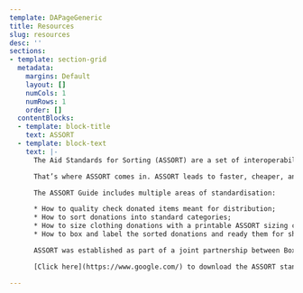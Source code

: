 ```yaml
---
template: DAPageGeneric
title: Resources
slug: resources
desc: ''
sections:
- template: section-grid
  metadata:
    margins: Default
    layout: []
    numCols: 1
    numRows: 1
    order: []
  contentBlocks:
  - template: block-title
    text: ASSORT
  - template: block-text
    text: |-
      The Aid Standards for Sorting (ASSORT) are a set of interoperability standards for humanitarian aid that are designed to save grassroots organisations time, effort, and money. When sorting and quality control are not standardised, inefficiencies arise: aid might be sorted by the sender and then re-sorted by the receiver, or the receiver may have to dispose of items that are of insufficient quality. Both require significant expenditure of resources.

      That’s where ASSORT comes in. ASSORT leads to faster, cheaper, and more responsive aid. By providing a “common language” for aid donations, organisations receiving aid can know ahead of time what is on an aid shipment. When the shipment arrives, they process it much faster than they otherwise could. Indeed, a pilot shipment showed that using ASSORT standards significantly cut down on the receiving organisation’s sorting and processing time. Saving time and volunteer capacity makes a big difference for grassroots aid organisations.

      The ASSORT Guide includes multiple areas of standardisation:

      * How to quality check donated items meant for distribution;
      * How to sort donations into standard categories;
      * How to size clothing donations with a printable ASSORT sizing chart;
      * How to box and label the sorted donations and ready them for shipment.

      ASSORT was established as part of a joint partnership between Boxtribute, Distribute Aid, HERMINE, and the InterEuropean Human Aid Association.

      [Click here](https://www.google.com/) to download the ASSORT standards. If you are an organisation intending to adopt the ASSORT standards, we strongly encourage you to fill out this form to receive updates when revised versions of the standards come out: FORM LINK.

---
```

